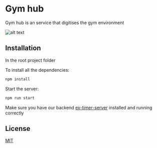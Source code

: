 # Gym hub

Gym hub is an service that digitises the gym environment 

![alt text](https://i.ibb.co/z6nYyFs/Screenshot-2020-11-20-at-10-59-13.png)

## Installation


In the root project folder

To install all the dependencies:
```bash
npm install
```

Start the server:
```bash
npm run start
```
Make sure you have our backend [ex-timer-server](https://github.com/JakobClausen/ex-timer-server) installed and running correctly


## License
[MIT](https://choosealicense.com/licenses/mit/)
